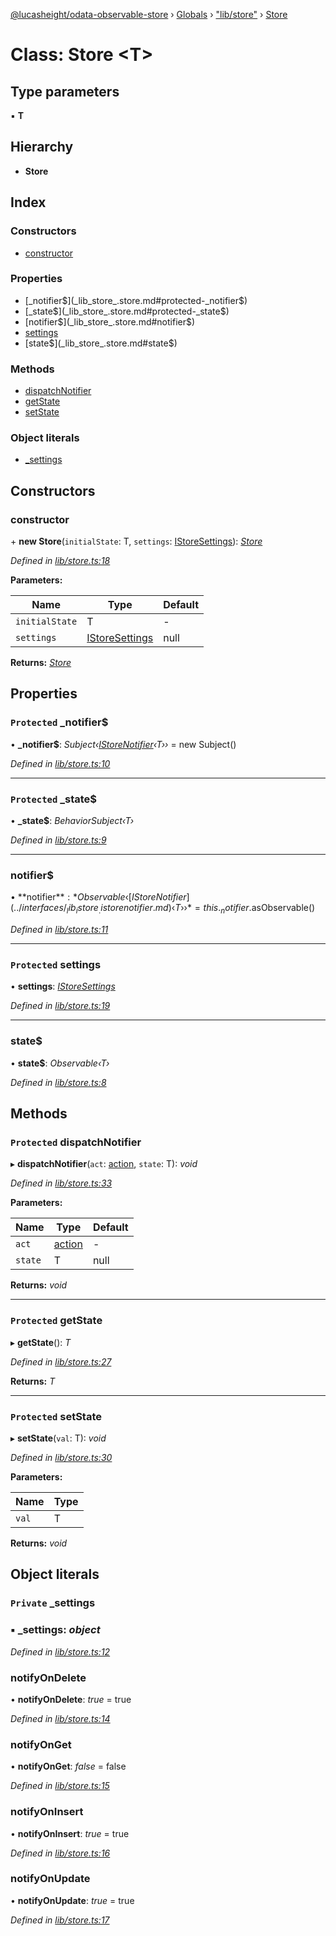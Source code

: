 [@lucasheight/odata-observable-store](../README.md) › [Globals](../globals.md) › ["lib/store"](../modules/_lib_store_.md) › [Store](_lib_store_.store.md)

# Class: Store <**T**>


## Type parameters

▪ **T**

## Hierarchy

* **Store**

## Index

### Constructors

* [constructor](_lib_store_.store.md#constructor)

### Properties

* [_notifier$](_lib_store_.store.md#protected-_notifier$)
* [_state$](_lib_store_.store.md#protected-_state$)
* [notifier$](_lib_store_.store.md#notifier$)
* [settings](_lib_store_.store.md#protected-settings)
* [state$](_lib_store_.store.md#state$)

### Methods

* [dispatchNotifier](_lib_store_.store.md#protected-dispatchnotifier)
* [getState](_lib_store_.store.md#protected-getstate)
* [setState](_lib_store_.store.md#protected-setstate)

### Object literals

* [_settings](_lib_store_.store.md#private-_settings)

## Constructors

###  constructor

\+ **new Store**(`initialState`: T, `settings`: [IStoreSettings](../interfaces/_lib_istore_.istoresettings.md)): *[Store](_lib_store_.store.md)*

*Defined in [lib/store.ts:18](https://github.com/lucasheight/odata-observable-store/blob/5ece78ca/projects/odata-observable-store/src/lib/store.ts#L18)*

**Parameters:**

Name | Type | Default |
------ | ------ | ------ |
`initialState` | T | - |
`settings` | [IStoreSettings](../interfaces/_lib_istore_.istoresettings.md) |  null |

**Returns:** *[Store](_lib_store_.store.md)*

## Properties

### `Protected` _notifier$

• **_notifier$**: *Subject‹[IStoreNotifier](../interfaces/_lib_istore_.istorenotifier.md)‹T››* =  new Subject()

*Defined in [lib/store.ts:10](https://github.com/lucasheight/odata-observable-store/blob/5ece78ca/projects/odata-observable-store/src/lib/store.ts#L10)*

___

### `Protected` _state$

• **_state$**: *BehaviorSubject‹T›*

*Defined in [lib/store.ts:9](https://github.com/lucasheight/odata-observable-store/blob/5ece78ca/projects/odata-observable-store/src/lib/store.ts#L9)*

___

###  notifier$

• **notifier$**: *Observable‹[IStoreNotifier](../interfaces/_lib_istore_.istorenotifier.md)‹T››* =  this._notifier$.asObservable()

*Defined in [lib/store.ts:11](https://github.com/lucasheight/odata-observable-store/blob/5ece78ca/projects/odata-observable-store/src/lib/store.ts#L11)*

___

### `Protected` settings

• **settings**: *[IStoreSettings](../interfaces/_lib_istore_.istoresettings.md)*

*Defined in [lib/store.ts:19](https://github.com/lucasheight/odata-observable-store/blob/5ece78ca/projects/odata-observable-store/src/lib/store.ts#L19)*

___

###  state$

• **state$**: *Observable‹T›*

*Defined in [lib/store.ts:8](https://github.com/lucasheight/odata-observable-store/blob/5ece78ca/projects/odata-observable-store/src/lib/store.ts#L8)*

## Methods

### `Protected` dispatchNotifier

▸ **dispatchNotifier**(`act`: [action](../modules/_lib_action_type_.md#action), `state`: T): *void*

*Defined in [lib/store.ts:33](https://github.com/lucasheight/odata-observable-store/blob/5ece78ca/projects/odata-observable-store/src/lib/store.ts#L33)*

**Parameters:**

Name | Type | Default |
------ | ------ | ------ |
`act` | [action](../modules/_lib_action_type_.md#action) | - |
`state` | T |  null |

**Returns:** *void*

___

### `Protected` getState

▸ **getState**(): *T*

*Defined in [lib/store.ts:27](https://github.com/lucasheight/odata-observable-store/blob/5ece78ca/projects/odata-observable-store/src/lib/store.ts#L27)*

**Returns:** *T*

___

### `Protected` setState

▸ **setState**(`val`: T): *void*

*Defined in [lib/store.ts:30](https://github.com/lucasheight/odata-observable-store/blob/5ece78ca/projects/odata-observable-store/src/lib/store.ts#L30)*

**Parameters:**

Name | Type |
------ | ------ |
`val` | T |

**Returns:** *void*

## Object literals

### `Private` _settings

### ▪ **_settings**: *object*

*Defined in [lib/store.ts:12](https://github.com/lucasheight/odata-observable-store/blob/5ece78ca/projects/odata-observable-store/src/lib/store.ts#L12)*

###  notifyOnDelete

• **notifyOnDelete**: *true* = true

*Defined in [lib/store.ts:14](https://github.com/lucasheight/odata-observable-store/blob/5ece78ca/projects/odata-observable-store/src/lib/store.ts#L14)*

###  notifyOnGet

• **notifyOnGet**: *false* = false

*Defined in [lib/store.ts:15](https://github.com/lucasheight/odata-observable-store/blob/5ece78ca/projects/odata-observable-store/src/lib/store.ts#L15)*

###  notifyOnInsert

• **notifyOnInsert**: *true* = true

*Defined in [lib/store.ts:16](https://github.com/lucasheight/odata-observable-store/blob/5ece78ca/projects/odata-observable-store/src/lib/store.ts#L16)*

###  notifyOnUpdate

• **notifyOnUpdate**: *true* = true

*Defined in [lib/store.ts:17](https://github.com/lucasheight/odata-observable-store/blob/5ece78ca/projects/odata-observable-store/src/lib/store.ts#L17)*
